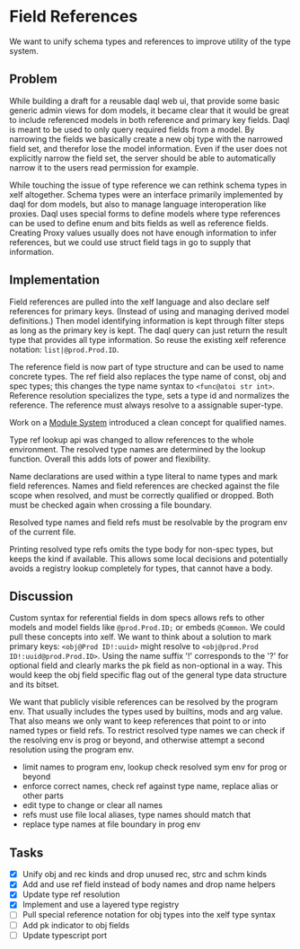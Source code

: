 Field References
================

We want to unify schema types and references to improve utility of the type system.


Problem
-------

While building a draft for a reusable daql web ui, that provide some basic generic admin views for
dom models, it became clear that it would be great to include referenced models in both reference
and primary key fields. Daql is meant to be used to only query required fields from a model. By
narrowing the fields we basically create a new obj type with the narrowed field set, and therefor
lose the model information. Even if the user does not explicitly narrow the field set, the server
should be able to automatically narrow it to the users read permission for example.

While touching the issue of type reference we can rethink schema types in xelf altogether.
Schema types were an interface primarily implemented by daql for dom models, but also to
manage language interoperation like proxies. Daql uses special forms to define models where
type references can be used to define enum and bits fields as well as reference fields.
Creating Proxy values usually does not have enough information to infer references, but we could
use struct field tags in go to supply that information.

Implementation
--------------

Field references are pulled into the xelf language and also declare self references for primary
keys. (Instead of using and managing derived model definitions.) Then model identifying information
is kept through filter steps as long as the primary key is kept. The daql query can just return the
result type that provides all type information. So reuse the existing xelf reference notation:
`list|@prod.Prod.ID`.

The reference field is now part of type structure and can be used to name concrete types. The ref
field also replaces the type name of const, obj and spec types; this changes the type name syntax to
`<func@atoi str int>`. Reference resolution specializes the type, sets a type id and normalizes the
reference. The reference must always resolve to a assignable super-type.

Work on a [Module System](./modules.md) introduced a clean concept for qualified names.

Type ref lookup api was changed to allow references to the whole environment. The resolved type
names are determined by the lookup function. Overall this adds lots of power and flexibility.

Name declarations are used within a type literal to name types and mark field references. Names and
field references are checked against the file scope when resolved, and must be correctly qualified
or dropped. Both must be checked again when crossing a file boundary.

Resolved type names and field refs must be resolvable by the program env of the current file.

Printing resolved type refs omits the type body for non-spec types, but keeps the kind if available.
This allows some local decisions and potentially avoids a registry lookup completely for types, that
cannot have a body.

Discussion
----------

Custom syntax for referential fields in dom specs allows refs to other models and model fields like
`@prod.Prod.ID;` or embeds `@Common`. We could pull these concepts into xelf.
We want to think about a solution to mark primary keys: `<obj@Prod ID!:uuid>` might resolve to
`<obj@prod.Prod ID!:uuid@prod.Prod.ID>`. Using the name suffix '!' corresponds to the '?' for
optional field and clearly marks the pk field as non-optional in a way. This would keep the obj
field specific flag out of the general type data structure and its bitset.

We want that publicly visible references can be resolved by the program env. That usually includes
the types used by builtins, mods and arg value. That also means we only want to keep references that
point to or into named types or field refs. To restrict resolved type names we can check if the
resolving env is prog or beyond, and otherwise attempt a second resolution using the program env.

 * limit names to program env, lookup check resolved sym env for prog or beyond
 * enforce correct names, check ref against type name, replace alias or other parts
 * edit type to change or clear all names
 * refs must use file local aliases, type names should match that
 * replace type names at file boundary in prog env

Tasks
-----

  * [x] Unify obj and rec kinds and drop unused rec, strc and schm kinds
  * [x] Add and use ref field instead of body names and drop name helpers
  * [x] Update type ref resolution
  * [x] Implement and use a layered type registry
  * [ ] Pull special reference notation for obj types into the xelf type syntax
  * [ ] Add pk indicator to obj fields
  * [ ] Update typescript port
